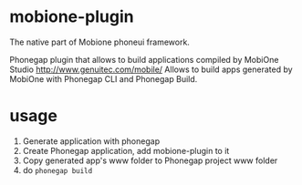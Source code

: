 mobione-plugin
==============

The native part of Mobione phoneui framework.

Phonegap plugin that allows to build applications compiled by MobiOne Studio http://www.genuitec.com/mobile/
Allows to build apps generated by MobiOne with Phonegap CLI and Phonegap Build.

usage
==============

1. Generate application with phonegap
2. Create Phonegap application, add mobione-plugin to it
3. Copy generated app's www folder to Phonegap project www folder
4. do `phonegap build`
